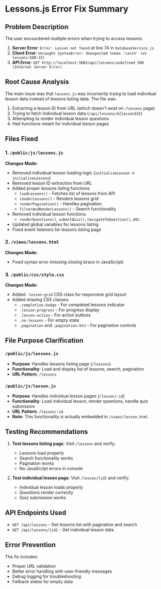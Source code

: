 # Lessons.js Error Fix Summary

## Problem Description
The user encountered multiple errors when trying to access lessons:

1. **Server Error**: `Error: Lesson not found` at line 74 in `databaseService.js`
2. **Client Error**: `Uncaught SyntaxError: Unexpected token 'catch' (at lessons:500:15)`
3. **API Error**: `GET http://localhost:3003/api/lessons/undefined 500 (Internal Server Error)`

## Root Cause Analysis
The main issue was that `lessons.js` was incorrectly trying to load individual lesson data instead of lessons listing data. The file was:

1. Extracting a lesson ID from URL (which doesn't exist on `/lessons` page)
2. Trying to fetch individual lesson data (`/api/lessons/${lessonId}`)
3. Attempting to render individual lesson questions
4. Had functions meant for individual lesson pages

## Files Fixed

### 1. `/public/js/lessons.js`
**Changes Made:**
- Removed individual lesson loading logic (`initializeLesson` → `initializeLessons`)
- Removed lesson ID extraction from URL
- Added proper lessons listing functions:
  - `loadLessons()` - Fetches list of lessons from API
  - `renderLessons()` - Renders lessons grid
  - `renderPagination()` - Handles pagination
  - `filterAndRenderLessons()` - Search functionality
- Removed individual lesson functions:
  - `renderQuestions()`, `submitQuiz()`, `navigateToQuestion()`, etc.
- Updated global variables for lessons listing
- Fixed event listeners for lessons listing page

### 2. `/views/lessons.html`
**Changes Made:**
- Fixed syntax error (missing closing brace in JavaScript)

### 3. `/public/css/style.css`
**Changes Made:**
- Added `.lesson-grid` CSS class for responsive grid layout
- Added missing CSS classes:
  - `.completion-badge` - For completed lessons indicator
  - `.lesson-progress` - For progress display
  - `.lesson-action` - For action buttons
  - `.no-lessons` - For empty state
  - `.pagination` and `.pagination-btn` - For pagination controls

## File Purpose Clarification

### `/public/js/lessons.js`
- **Purpose**: Handles lessons listing page (`/lessons`)
- **Functionality**: Load and display list of lessons, search, pagination
- **URL Pattern**: `/lessons`

### `/public/js/lesson.js`
- **Purpose**: Handles individual lesson pages (`/lesson/:id`)
- **Functionality**: Load individual lesson, render questions, handle quiz submission
- **URL Pattern**: `/lesson/:id`
- **Note**: This functionality is actually embedded in `/views/lesson.html`

## Testing Recommendations

1. **Test lessons listing page**: Visit `/lessons` and verify:
   - Lessons load properly
   - Search functionality works
   - Pagination works
   - No JavaScript errors in console

2. **Test individual lesson page**: Visit `/lesson/{id}` and verify:
   - Individual lesson loads properly
   - Questions render correctly
   - Quiz submission works

## API Endpoints Used

- `GET /api/lessons` - Get lessons list with pagination and search
- `GET /api/lessons/{id}` - Get individual lesson data

## Error Prevention

The fix includes:
- Proper URL validation
- Better error handling with user-friendly messages
- Debug logging for troubleshooting
- Fallback states for empty data
